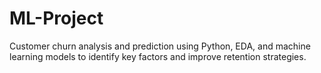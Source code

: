# ML-Project
Customer churn analysis and prediction using Python, EDA, and machine learning models to identify key factors and improve retention strategies.
